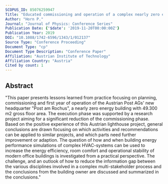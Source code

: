 ```yaml
---
SCOPUS_ID: 85076259947
Title: "Educated commissioning and operation of a complex nearly zero energy office building with the help of dynamic thermal HVAC-simulations-a best practice report from the Austrian postal service headquarter Post am Rochus"
Author: "Horn P."
Journal: "Journal of Physics: Conference Series"
Publication Date: {'$date': '2019-11-20T00:00:00Z'}
Publication Year: 2019
DOI: "10.1088/1742-6596/1343/1/012137"
Source Type: "Conference Proceeding"
Document Type: "cp"
Document Type Description: "Conference Paper"
Affiliation: "Austrian Institute of Technology"
Affiliation Country: "Austria"
Cited by count: 1
---
```


## Abstract
"This paper presents lessons learned from practice focusing on planning, commissioning and first year of operation of the Austrian Post AGs' new headquarter \"Post am Rochus\", a nearly zero energy building with 49.300 m2 gross floor area. The execution phase was supported by a research project aiming for a significant reduction of the commissioning phase. Based on the positive experience of this Austrian lighthouse project, general conclusions are drawn focusing on which activities and recommendations can be applied to similar projects, and which parts need further improvement or adaption. The question of how and when building energy performance simulations of complex HVAC-systems can be used to increase the energy efficiency, room comfort and operational stability of modern office buildings is investigated from a practical perspective. The challenge, and an outlook of how to reduce the information gap between the various disciplines involved in a complex multi-stakeholder process and the conclusions from the building owner are discussed and summarized in the conclusions."
